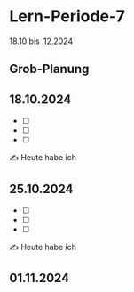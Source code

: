 # Lern-Periode-7

18.10 bis .12.2024

## Grob-Planung



## 18.10.2024

- [ ] 
- [ ] 
- [ ] 


✍️ Heute habe ich 

## 25.10.2024

- [ ] 
- [ ] 
- [ ] 

✍️ Heute habe ich 

## 01.11.2024
